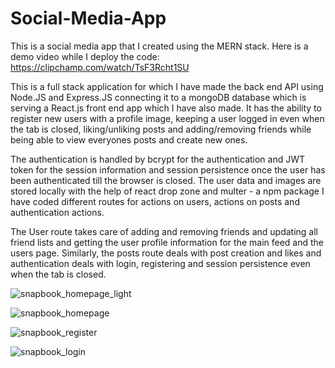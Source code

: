# Social-Media-App

This is a social media app that I created using the MERN stack. Here is a demo video while I deploy the code: https://clipchamp.com/watch/TsF3Rcht1SU 

 This is a full stack application for which I have made the back end API using Node.JS
 and Express.JS connecting it to a mongoDB database which is serving a React.js front 
 end app which I have also made. It has the ability to register new users with a profile
 image, keeping a user logged in even when the tab is closed, liking/unliking posts and
 adding/removing friends while being able to view everyones posts and create new ones.
                
The authentication is handled by bcrypt for the authentication and JWT token for the
session information and session persistence once the user has been authenticated till
the browser is closed. The user data and images are stored locally with the help of 
react drop zone and multer - a npm package I have coded different routes for actions
on users, actions on posts and authentication actions.
               
The User route takes care of adding and removing friends and updating all friend lists
and getting the user profile information for the main feed and the users page. Similarly,
the posts route deals with post creation and likes and authentication deals with login,
registering and session persistence even when the tab is closed.
                  

![snapbook_homepage_light](https://user-images.githubusercontent.com/79290729/214505235-167fd294-f4f2-41da-bbcf-9f371a9c1c68.png)

![snapbook_homepage](https://user-images.githubusercontent.com/79290729/214505276-80b1c872-1ecd-46f8-9e7f-1e5742876e45.png)

![snapbook_register](https://user-images.githubusercontent.com/79290729/214505303-e13e82de-2f8c-4dfe-8b84-892270773788.png)

![snapbook_login](https://user-images.githubusercontent.com/79290729/214505328-cc4bfc05-4595-410c-82e9-9de0413e4c3f.png)

